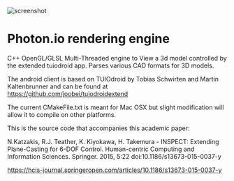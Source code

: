 ![screenshot](https://user-images.githubusercontent.com/2638631/43047793-4cdcef5a-8ddd-11e8-993f-45209efdb957.png)



# Photon.io rendering engine
C++ OpenGL/GLSL Multi-Threaded engine to View a 3d model controlled by the extended tuiodroid app. Parses various CAD formats for 3D models. 

The android client is based on TUIOdroid by Tobias Schwirten and Martin Kaltenbrunner and can be found at https://github.com/joobei/tuiodroidextend

The current CMakeFile.txt is meant for Mac OSX but slight modification will allow it to compile on other platforms.

This is the source code that accompanies this academic paper: 

N.Katzakis, R.J. Teather, K. Kiyokawa, H. Takemura - INSPECT: Extending Plane-Casting for 6-DOF Control. Human-centric Computing and Information Sciences. Springer. 2015, 5:22  doi:10.1186/s13673-015-0037-y

https://hcis-journal.springeropen.com/articles/10.1186/s13673-015-0037-y

